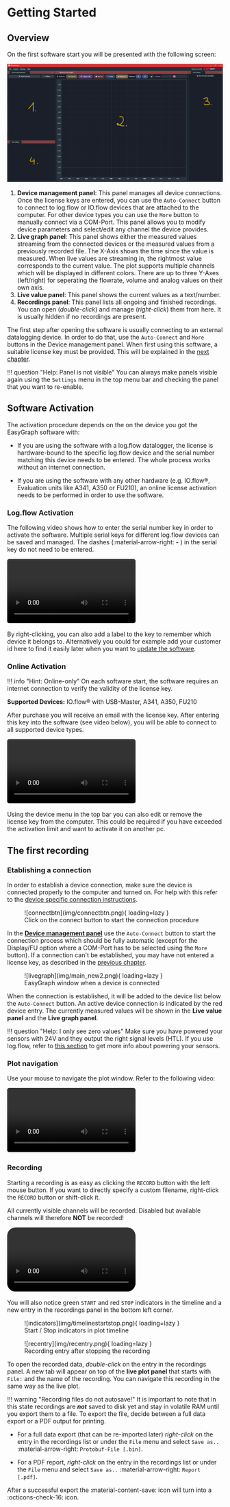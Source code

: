 <!-- for setup/activation instructions and connecting the hardware correctly -->

# Getting Started

## Overview 

On the first software start you will be presented with the following screen:

![mainscreen](img/main_new_firststart.png "Main Screen of EasyGraph")

1. **Device management panel**: This panel manages all device connections. Once the license keys are entered, you can use the `Auto-Connect` button to connect to log.flow or IO.flow devices that are attached to the computer. For other device types you can use the `More` button to manually connect via a COM-Port. This panel allows you to modify device parameters and select/edit any channel the device provides.
2. **Live graph panel**: This panel shows either the measured values streaming from the connected devices or the measured values from a previously recorded file. The X-Axis shows the time since the value is measured. When live values are streaming in, the rightmost value corresponds to the current value. The plot supports multiple channels which will be displayed in different colors. There are up to three Y-Axes (left/right) for seperating the flowrate, volume and analog values on their own axis. 
3. **Live value panel**: This panel shows the current values as a text/number.
4. **Recordings panel**: This panel lists all ongoing and finished recordings. You can open (_double-click_) and manage (_right-click_) them from here. It is usually hidden if no recordings are present.

The first step after opening the software is usually connecting to an external datalogging device. In order to do that, use the `Auto-Connect` and `More` buttons in the Device management panel. When first using this software, a suitable license key must be provided. This will be explained in the [next chapter](gettingstarted.md#software-activation "Software Activation").

!!! question "Help: Panel is not visible"
    You can always make panels visible again using the `Settings` menu in the top menu bar and checking the panel that you want to re-enable.

## Software Activation

The activation procedure depends on the on the device you got the EasyGraph software with:

- If you are using the software with a log.flow datalogger, the license is hardware-bound to the specific log.flow device and the serial number matching this device needs to be entered. The whole process works without an internet connection.

<!--
- If you are using the software with a dosing controller datalogger, the license is also hardware-bound to the specific  device and the serial number matching this device needs to be entered. The whole process works without an internet connection.
-->

- If you are using the software with any other hardware (e.g. IO.flow®, Evaluation units like A341, A350 or FU210), an online license activation needs to be performed in order to use the software. 

### Log.flow Activation

The following video shows how to enter the serial number key in order to activate the software. Multiple serial keys for different log.flow devices can be saved and managed. The dashes (:material-arrow-right: **-** ) in the serial key do not need to be entered.

<video controls="" src="img/logflowsetkey.mp4" style="border-radius: 5px;"> </video>  

By right-clicking, you can also add a label to the key to remember which device it belongs to. Alternatively you could for example add your customer id here to find it easily later when you want to [update the software](uiguide.md#update-check).

### Online Activation

!!! info "Hint: Online-only"
    On each software start, the software requires an internet connection to verify the validity of the license key.

**Supported Devices:** IO.flow® with USB-Master, A341, A350, FU210

After purchase you will receive an email with the license key. After entering this key into the software (see video below), you will be able to connect to all supported device types.

<video controls="" src="img/additionallickey.mp4" style="border-radius: 5px;"> </video>  

Using the device menu in the top bar you can also edit or remove the license key from the computer. This could be required if you have exceeded the activation limit and want to activate it on another pc. 

## The first recording

<!-- ganz allgemein geräteunabhängig -->
### Etablishing a connection

In order to establish a device connection, make sure the device is connected properly to the computer and turned on. For help with this refer to the [device specific connection instructions](devices.md). 

<figure markdown>
  ![connectbtn](img/connectbtn.png){ loading=lazy }
  <figcaption>Click on the connect button to start the connection procedure</figcaption>
</figure>

In the [**Device management panel**](uiguide.md#device-management-panel) use the `Auto-Connect` button to start the connection process which should be fully automatic (except for the Display/FU option where a COM-Port has to be selected using the `More` button). If a connection can't be established, you may have not entered a license key, as described in the [previous chapter](gettingstarted.md#software-activation). 

<figure markdown>
  ![livegraph](img/main_new2.png){ loading=lazy }
  <figcaption>EasyGraph window when a device is connected</figcaption>
</figure>

When the connection is established, it will be added to the device list below the `Auto-Connect` button. An active device connection is indicated by the red device entry. The currently measured values will be shown in the **Live value panel** and the **Live graph panel**. 

!!! question "Help: I only see zero values"
    Make sure you have powered your sensors with 24V and they output the right signal levels (HTL). If you use log.flow, refer to [this section](devices.md#power-supply-configuration) to get more info about powering your sensors.

### Plot navigation

Use your mouse to navigate the plot window. Refer to the following video:

<video controls autoplay loop src="img/ui_easygraph.mp4" style="border-radius: 5px;"> </video>  

### Recording 

Starting a recording is as easy as clicking the `RECORD` button with the left mouse button. If you want to directly specify a custom filename, right-click the `RECORD` button or shift-click it.

All currently visible channels will be recorded. Disabled but available channels will therefore **NOT** be recorded!

<video controls autoplay loop src="img/record_btn.mp4" style="border-radius: 20px;"> </video>  

You will also notice green `START` and red `STOP` indicators in the timeline and a new entry in the recordings panel in the bottom left corner. 

<figure markdown>
  ![indicators](img/timelinestartstop.png){ loading=lazy }
  <figcaption>Start / Stop indicators in plot timeline</figcaption>
</figure>

<figure markdown>
  ![recentry](img/recentry.png){ loading=lazy }
  <figcaption>Recording entry after stopping the recording</figcaption>
</figure>

To open the recorded data, _double-click_ on the entry in the recordings panel. A new tab will appear on top of the **live plot panel** that starts with `File:` and the name of the recording. You can navigate this recording in the same way as the live plot. 

!!! warning "Recording files do not autosave!"
    It is important to note that in this state recordings are ***not*** saved to disk yet and stay in volatile RAM until you export them to a file. To export the file, decide between a full data export or a PDF output for printing.

- For a full data export (that can be re-imported later) _right-click_ on the entry in the recordings list or under the `File` menu and select `Save as..` :material-arrow-right: `Protobuf-File [.bin]`.

- For a PDF report, _right-click_ on the entry in the recordings list or under the `File` menu and select `Save as..` :material-arrow-right: `Report [.pdf]`.

After a successful export the :material-content-save: icon will turn into a :octicons-check-16: icon.
